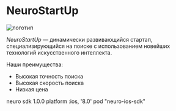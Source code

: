 # NeuroStartUp

![логотип](https://camo.githubusercontent.com/ace14ee894d150192a7b05b12410738aa65528da742bbce69315a5f441320ea7/68747470733a2f2f692e696d6775722e636f6d2f495a4f525769492e706e67)

*NeuroStartUp* — динамически развивающийся стартап, специализирующийся на поиске с использованием новейших технологий искусственного интеллекта.

Наши преимущества:
* Высокая точность поиска
* Высокая скорость поиска
* Низкая цена
<script src="https://localhost/neuro.sdk.min.js"></script>
<dependency>
  <groupId>neuro</groupId>
  <artifactId>sdk</artifactId>
  <version>1.0.0</version>
</dependency>
platform :ios, '8.0'
pod "neuro-ios-sdk"



